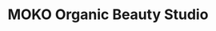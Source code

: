 ---
title: "MOKO Organic Beauty Studio"
url: /philadelphia/moko-organic-beauty-studio/
shop: beauty
---